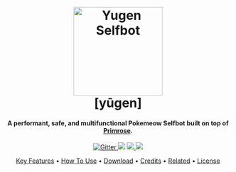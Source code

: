 <h1 align="center">
  <br>
  <a href="https://github.com/fuwu99/yugen"><img src="https://github.com/fuwu99/yugen/blob/main/assets/_title.gif" alt="Yugen Selfbot" width="200"></a>
  <br>
  [yūgen]
  <br>
</h1>

<h4 align="center">A performant, safe, and multifunctional Pokemeow Selfbot built on top of <a href="[http://electron.atom.io](https://github.com/fuwu99/primrose-pokemeow)" target="_blank">Primrose</a>.</h4>

<p align="center">
  <a href="https://badge.fury.io/js/electron-markdownify">
    <img src="https://badge.fury.io/js/electron-markdownify.svg"
         alt="Gitter">
  </a>
  <a href="https://gitter.im/amitmerchant1990/electron-markdownify"><img src="https://badges.gitter.im/amitmerchant1990/electron-markdownify.svg"></a>
  <a href="https://saythanks.io/to/bullredeyes@gmail.com">
      <img src="https://img.shields.io/badge/SayThanks.io-%E2%98%BC-1EAEDB.svg">
  </a>
  <a href="https://www.paypal.me/AmitMerchant">
    <img src="https://img.shields.io/badge/$-donate-ff69b4.svg?maxAge=2592000&amp;style=flat">
  </a>
</p>

<p align="center">
  <a href="#key-features">Key Features</a> •
  <a href="#how-to-use">How To Use</a> •
  <a href="#download">Download</a> •
  <a href="#credits">Credits</a> •
  <a href="#related">Related</a> •
  <a href="#license">License</a>
</p>
